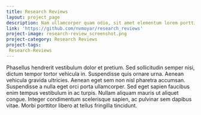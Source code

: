 ```yaml
---
title: Research Reviews
layout: project_page
description: Nam ullamcorper quam odio, sit amet elementum lorem porttitor semper. Nullam lorem massa, bibendum vel porttitor quis, ornare eu metus.
link: 'https://github.com/nvmoyar/research_reviews'
project-image: research-review_screenshot.png
project-category: Research Reviews
project-tags:
 Research-Reviews
---
```

Phasellus hendrerit vestibulum dolor et pretium. Sed sollicitudin semper nisi, dictum tempor tortor vehicula in. Suspendisse quis ornare urna. Aenean vehicula gravida ultricies. Aenean eget sem non nisl pharetra accumsan. Suspendisse a nulla eget orci porta ullamcorper. Sed eget sapien faucibus enim tempus vestibulum in ac turpis. Nullam aliquam mauris ut aliquet congue. Integer condimentum scelerisque sapien, ac pulvinar sem dapibus vitae. Morbi porttitor libero at tellus fringilla tincidunt.
